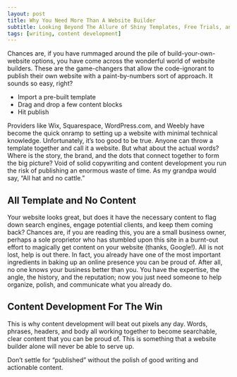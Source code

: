 ```yaml
---
layout: post
title: Why You Need More Than A Website Builder
subtitle: Looking Beyond The Allure of Shiny Templates, Free Trials, and Content Blocks
tags: [writing, content development]
---
```



Chances are, if you have rummaged around the pile of build-your-own-website options, you have come across the wonderful world of website builders. These are the game-changers that allow the code-ignorant to publish their own website with a paint-by-numbers sort of approach. It sounds so easy, right?

- Import a pre-built template
- Drag and drop a few content blocks
- Hit publish

Providers like Wix, Squarespace, WordPress.com, and Weebly have become the quick onramp to setting up a website with minimal technical knowledge. Unfortunately, it’s too good to be true. Anyone can throw a template together and call it a website. But what about the actual words? Where is the story, the brand, and the dots that connect together to form the big picture? Void of solid copywriting and content development you run the risk of publishing an enormous waste of time. As my grandpa would say, “All hat and no cattle.”

## All Template and No Content
Your website looks great, but does it have the necessary content to flag down search engines, engage potential clients, and keep them coming back? Chances are, if you are reading this, you are a small business owner, perhaps a sole proprietor who has stumbled upon this site in a burnt-out effort to magically get content on your website (thanks, Google!). All is not lost, help is out there. In fact, you already have one of the most important ingredients in baking up an online presence you can be proud of. After all, no one knows your business better than you. You have the expertise, the angle, the history, and the reputation; now you just need someone to help organize, polish, and communicate what you already do.

## Content Development For The Win
This is why content development will beat out pixels any day. Words, phrases, headers, and body all working together to become searchable, clear content that you can be proud of. This is something that a website builder alone will never be able to serve up.

Don’t settle for “published” without the polish of good writing and actionable content.